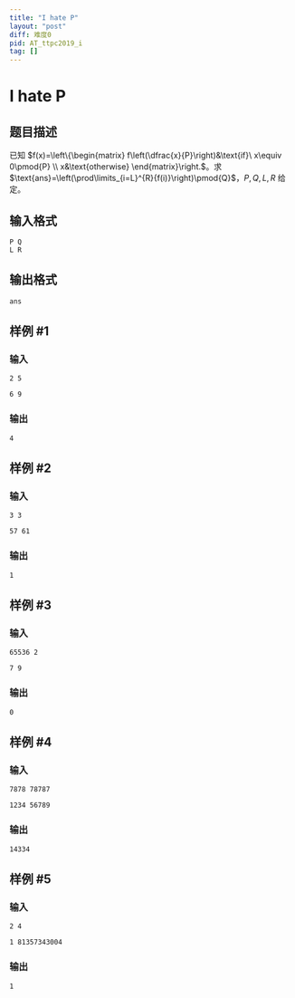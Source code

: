 ```yaml
---
title: "I hate P"
layout: "post"
diff: 难度0
pid: AT_ttpc2019_i
tag: []
---
```


# I hate P

## 题目描述

已知 $f(x)=\left\{\begin{matrix}
  f\left(\dfrac{x}{P}\right)&\text{if}\ x\equiv 0\pmod{P}  \\
  x&\text{otherwise}
\end{matrix}\right.$。求 $\text{ans}=\left(\prod\limits_{i=L}^{R}{f(i)}\right)\pmod{Q}$，$P,Q,L,R$ 给定。

## 输入格式

```
P Q
L R
```

## 输出格式

```
ans
```

## 样例 #1

### 输入

```
2 5
6 9
```

### 输出

```
4
```

## 样例 #2

### 输入

```
3 3
57 61
```

### 输出

```
1
```

## 样例 #3

### 输入

```
65536 2
7 9
```

### 输出

```
0
```

## 样例 #4

### 输入

```
7878 78787
1234 56789
```

### 输出

```
14334
```

## 样例 #5

### 输入

```
2 4
1 81357343004
```

### 输出

```
1
```

